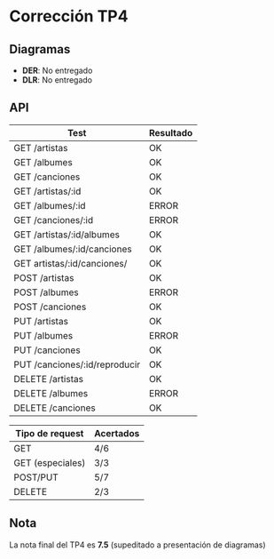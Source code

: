 # Corrección TP4

## Diagramas

- **DER**: No entregado
- **DLR**: No entregado

## API

| Test                          | Resultado |
| ----------------------------- | --------- |
| GET /artistas                 | OK        |
| GET /albumes                  | OK        |
| GET /canciones                | OK        |
| GET /artistas/:id             | OK        |
| GET /albumes/:id              | ERROR     |
| GET /canciones/:id            | ERROR     |
| GET /artistas/:id/albumes     | OK        |
| GET /albumes/:id/canciones    | OK        |
| GET artistas/:id/canciones/   | OK        |
| POST /artistas                | OK        |
| POST /albumes                 | ERROR     |
| POST /canciones               | OK        |
| PUT /artistas                 | OK        |
| PUT /albumes                  | ERROR     |
| PUT /canciones                | OK        |
| PUT /canciones/:id/reproducir | OK        |
| DELETE /artistas              | OK        |
| DELETE /albumes               | ERROR     |
| DELETE /canciones             | OK        |

| Tipo de request  | Acertados |
| ---------------- | --------- |
| GET              | 4/6       |
| GET (especiales) | 3/3       |
| POST/PUT         | 5/7       |
| DELETE           | 2/3       |

## Nota

La nota final del TP4 es **7.5** (supeditado a presentación de diagramas)
